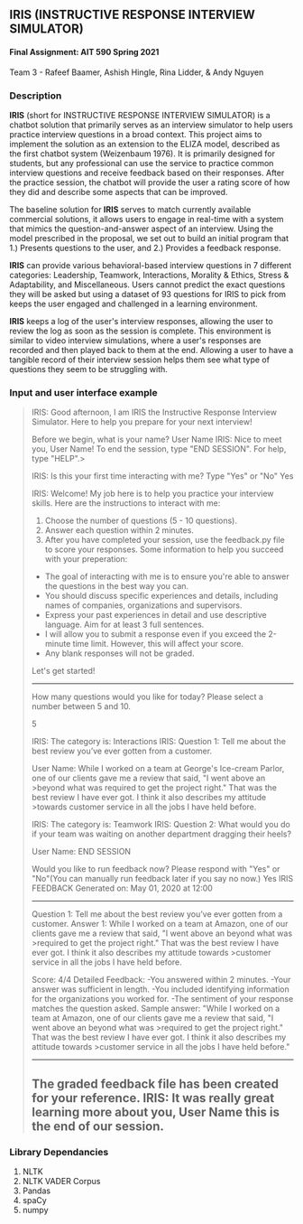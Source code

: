 ## IRIS (INSTRUCTIVE RESPONSE INTERVIEW SIMULATOR)
#### Final Assignment: AIT 590 Spring 2021
Team 3 - Rafeef Baamer, Ashish Hingle, Rina Lidder, & Andy Nguyen

### Description

**IRIS** (short for INSTRUCTIVE RESPONSE INTERVIEW SIMULATOR) is a chatbot solution that primarily serves as an interview simulator to help users practice interview questions in a broad context. This project aims to implement the solution as an extension to the ELIZA model, described as the first chatbot system (Weizenbaum 1976). It is primarily designed for students, but any professional can use the service to practice common interview questions and receive feedback based on their responses. After the practice session, the chatbot will provide the user a rating score of how they did and describe some aspects that can be improved.

The baseline solution for **IRIS** serves to match currently available commercial solutions, it allows users to engage in real-time with a system that mimics the question-and-answer aspect of an interview.  Using the model prescribed in the proposal, we set out to build an initial program that 1.) Presents questions to the user, and 2.) Provides a feedback response.

**IRIS** can provide various behavioral-based interview questions in 7 different categories: Leadership, Teamwork, Interactions, Morality & Ethics, Stress & Adaptability, and Miscellaneous. Users cannot predict the exact questions they will be asked but using a dataset of 93 questions for IRIS to pick from keeps the user engaged and challenged in a learning environment.

**IRIS** keeps a log of the user's interview responses, allowing the user to review the log as soon as the session is complete. This environment is similar to video interview simulations, where a user's responses are recorded and then played back to them at the end. Allowing a user to have a tangible record of their interview session helps them see what type of questions they seem to be struggling with.

### Input and user interface example

> IRIS: Good afternoon, I am IRIS the Instructive Response Interview Simulator. Here to help you prepare for your next interview!
>
>Before we begin, what is your name?
>User Name
>IRIS: Nice to meet you, User Name! To end the session, type "END SESSION". For help, type "HELP".>
>
>IRIS: Is this your first time interacting with me?
>Type "Yes" or "No"
>Yes
>
>IRIS: Welcome! My job here is to help you practice your interview skills. Here are the instructions to interact with me:
>1) Choose the number of questions (5 - 10 questions).
>2) Answer each question within 2 minutes.
>3) After you have completed your session, use the feedback.py file to score your responses.
>Some information to help you succeed with your preperation:
>- The goal of interacting with me is to ensure you're able to answer the questions in the best way you can.
>- You should discuss specific experiences and details, including names of companies, organizations and supervisors.
>- Express your past experiences in detail and use descriptive language. Aim for at least 3 full sentences.
>- I will allow you to submit a response even if you exceed the 2-minute time limit. However, this will affect your score.
>- Any blank responses will not be graded.
>
>Let's get started!
>
>----------------------
>How many questions would you like for today? 
>Please select a number between 5 and 10.
>
>5
>
>IRIS: The category is: Interactions
>IRIS: Question 1:  Tell me about the best review you’ve ever gotten from a customer.
>
>User Name: While I worked on a team at George's Ice-cream Parlor, one of our clients gave me a review that said, "I went above an >beyond what was required to get the project right." That was the best review I have ever got. I think it also describes my attitude >towards customer service in all the jobs I have held before.
>
>IRIS: The category is: Teamwork
>IRIS: Question 2:  What would you do if your team was waiting on another department dragging their heels?
>
>User Name: END SESSION
>
>Would you like to run feedback now? Please respond with "Yes" or "No"(You can manually run feedback later if you say no now.) 
>Yes
>IRIS FEEDBACK
>Generated on: May 01, 2020 at 12:00
>
>
>-----------------------------------------------
>
>Question 1:  Tell me about the best review you’ve ever gotten from a customer.
>Answer 1: While I worked on a team at Amazon, one of our clients gave me a review that said, "I went above an beyond what was >required to get the project right." That was the best review I have ever got. I think it also describes my attitude towards >customer service in all the jobs I have held before.
>
>Score: 4/4
>Detailed Feedback: 
>-You answered within 2 minutes.
>-Your answer was sufficient in length.
>-You included identifying information for the organizations you worked for.
>-The sentiment of your response matches the question asked.
>Sample answer: "While I worked on a team at Amazon, one of our clients gave me a review that said, "I went above an beyond what was >required to get the project right." That was the best review I have ever got. I think it also describes my attitude towards >customer service in all the jobs I have held before."
>
>-----------------------------------------------
>
>The graded feedback file has been created for your reference.
>IRIS: It was really great learning more about you, User Name this is the end of our session.
>----------------------------

### Library Dependancies

1. NLTK
2. NLTK VADER Corpus
3. Pandas
4. spaCy
5. numpy